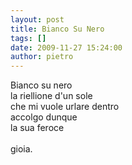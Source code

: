 ```yaml
---
layout: post
title: Bianco Su Nero
tags: []
date: 2009-11-27 15:24:00
author: pietro
---
```

Bianco su nero<br/>la riellione d'un sole<br/>che mi vuole urlare dentro<br/>accolgo dunque<br/>la sua feroce<br/><br/>gioia.
